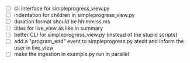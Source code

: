 - [ ] cli interface for simpleprogress_view.py
- [ ] indentation for children in simpleprogress_view.py
- [ ] duration format should be hh:mm:ss.ms
- [ ] titles for live_view as like in summary
- [ ] better CLI for simpleprogress_view.py (instead of the stupid scripts)
- [ ] add a "program_end" event to simpleprogress.py atexit and inform the user in live_view
- [ ] make the ingestion in example.py run in parallel